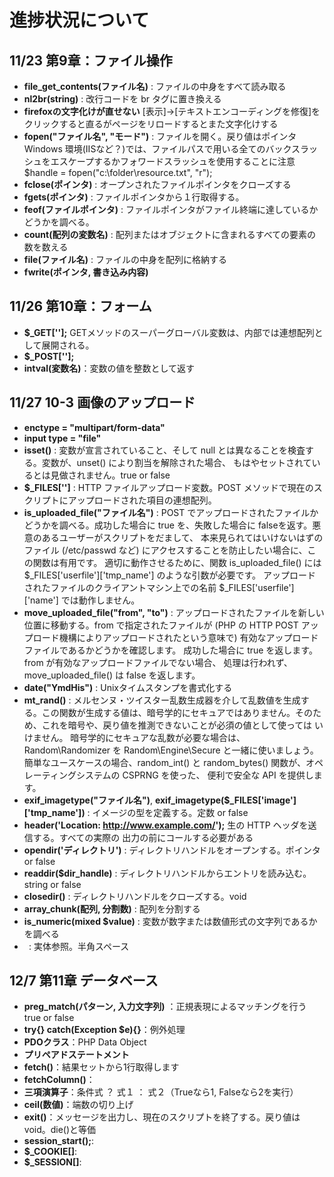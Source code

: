 # 進捗状況について
## 11/23 第9章：ファイル操作
* **file_get_contents(ファイル名)** : ファイルの中身をすべて読み取る
* **nl2br(string)** : 改行コードを br タグに置き換える 
* **firefoxの文字化けが直せない** [表示]→[テキストエンコーディングを修復]をクリックすると直るがページをリロードするとまた文字化けする
* **fopen("ファイル名", "モード")** : ファイルを開く。戻り値はポインタ  
    Windows 環境(IISなど？)では、ファイルパスで用いる全てのバックスラッシュをエスケープするかフォワードスラッシュを使用することに注意
    $handle = fopen("c:\\folder\\resource.txt", "r");
* **fclose(ポインタ)** : オープンされたファイルポインタをクローズする
* **fgets(ポインタ)** : ファイルポインタから１行取得する。
* **feof(ファイルポインタ)** : ファイルポインタがファイル終端に達しているかどうかを調べる。
* **count(配列の変数名)** :  配列またはオブジェクトに含まれるすべての要素の数を数える
* **file(ファイル名)** : ファイルの中身を配列に格納する
* **fwrite(ポインタ, 書き込み内容)**

## 11/26 第10章：フォーム
* **$_GET[''];**
GETメソッドのスーパーグローバル変数は、内部では連想配列として展開される。
* **$_POST[''];**
* **intval(変数名)**：変数の値を整数として返す

## 11/27 10-3 画像のアップロード
* **enctype = "multipart/form-data"**
* **input type = "file"**
* **isset()** : 変数が宣言されていること、そして null とは異なることを検査する。変数が、unset() により割当を解除された場合、 もはやセットされているとは見做されません。true or false
* **$_FILES['']** : HTTP ファイルアップロード変数。POST メソッドで現在のスクリプトにアップロードされた項目の連想配列。
* **is_uploaded_file("ファイル名")** : POST でアップロードされたファイルかどうかを調べる。成功した場合に true を、失敗した場合に falseを返す。悪意のあるユーザーがスクリプトをだまして、 本来見られてはいけないはずのファイル (/etc/passwd など) にアクセスすることを防止したい場合に、この関数は有用です。
適切に動作させるために、関数 is_uploaded_file() には $_FILES['userfile']['tmp_name'] のような引数が必要です。 アップロードされたファイルのクライアントマシン上での名前 $_FILES['userfile']['name'] では動作しません。
* **move_uploaded_file("from", "to")** : アップロードされたファイルを新しい位置に移動する。from で指定されたファイルが (PHP の HTTP POST アップロード機構によりアップロードされたという意味で) 有効なアップロードファイルであるかどうかを確認します。 成功した場合に true を返します。from が有効なアップロードファイルでない場合、 処理は行われず、move_uploaded_file() は false を返します。
* **date("YmdHis")** : Unixタイムスタンプを書式化する
* **mt_rand()** : メルセンヌ・ツイスター乱数生成器を介して乱数値を生成する。この関数が生成する値は、暗号学的にセキュアではありません。そのため、これを暗号や、戻り値を推測できないことが必須の値として使っては いけません。
暗号学的にセキュアな乱数が必要な場合は、Random\Randomizer を Random\Engine\Secure と一緒に使いましょう。簡単なユースケースの場合、random_int() と random_bytes() 関数が、オペレーティングシステムの CSPRNG を使った、 便利で安全な API を提供します。
* **exif_imagetype("ファイル名")**, **exif_imagetype($_FILES['image']['tmp_name'])** : イメージの型を定義する。定数 or false
* **header('Location: http://www.example.com/');** 生の HTTP ヘッダを送信する。すべての実際の 出力の前にコールする必要がある
* **opendir('ディレクトリ')** : ディレクトリハンドルをオープンする。ポインタ or false
* **readdir($dir_handle)** : ディレクトリハンドルからエントリを読み込む。string or false
* **closedir()** : ディレクトリハンドルをクローズする。void
* **array_chunk(配列, 分割数)** : 配列を分割する
* **is_numeric(mixed $value)** : 変数が数字または数値形式の文字列であるかを調べる
* **&nbsp;** : 実体参照。半角スペース

## 12/7 第11章 データベース
* **preg_match(パターン, 入力文字列)** ：正規表現によるマッチングを行う true or false
* **try{} catch(Exception $e){}**：例外処理
* **PDOクラス**：PHP Data Object
* **プリペアドステートメント**
* **fetch()**：結果セットから1行取得します
* **fetchColumn()**：
* **三項演算子**：条件式 ？ 式１ ： 式２（Trueなら1, Falseなら2を実行）
* **ceil(数値)**：端数の切り上げ
* **exit()**：メッセージを出力し、現在のスクリプトを終了する。戻り値はvoid。die()と等価
* **session_start();**: 
* **$_COOKIE[]**: 
* **$_SESSION[]**: 
